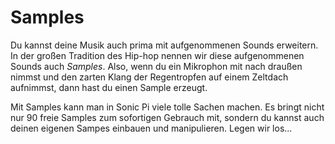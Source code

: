 # Samples

Du kannst deine Musik auch prima mit aufgenommenen Sounds erweitern. In der großen Tradition des Hip-hop nennen wir diese aufgenommenen Sounds auch *Samples*. Also, wenn du ein Mikrophon mit nach draußen nimmst und den zarten Klang der Regentropfen auf einem Zeltdach aufnimmst, dann hast du einen Sample erzeugt.

Mit Samples kann man in Sonic Pi viele tolle Sachen machen. Es bringt nicht nur 90 freie Samples zum sofortigen Gebrauch mit, sondern du kannst auch deinen eigenen Sampes einbauen und manipulieren. Legen wir los...
